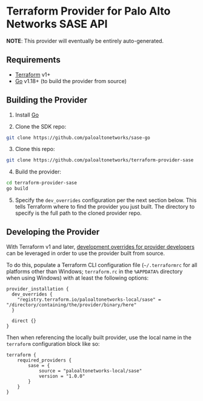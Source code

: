 Terraform Provider for Palo Alto Networks SASE API
==================================================

**NOTE**:  This provider will eventually be entirely auto-generated.


Requirements
------------

- [Terraform](https://www.terraform.io/downloads.html) v1+
- [Go](https://go.dev) v1.18+ (to build the provider from source)


Building the Provider
---------------------

1. Install [Go](https://go.dev/dl)

2. Clone the SDK repo:

```sh
git clone https://github.com/paloaltonetworks/sase-go
```

3. Clone this repo:

```sh
git clone https://github.com/paloaltonetworks/terraform-provider-sase
```

4. Build the provider:

```sh
cd terraform-provider-sase
go build
```

5. Specify the `dev_overrides` configuration per the next section below. This tells Terraform where to find the provider you just built. The directory to specify is the full path to the cloned provider repo.


Developing the Provider
-----------------------

With Terraform v1 and later, [development overrides for provider developers](https://www.terraform.io/docs/cli/config/config-file.html#development-overrides-for-provider-developers) can be leveraged in order to use the provider built from source.

To do this, populate a Terraform CLI configuration file (`~/.terraformrc` for all platforms other than Windows; `terraform.rc` in the `%APPDATA%` directory when using Windows) with at least the following options:

```hcl
provider_installation {
  dev_overrides {
    "registry.terraform.io/paloaltonetworks-local/sase" = "/directory/containing/the/provider/binary/here"
  }

  direct {}
}
```

Then when referencing the locally built provider, use the local name in the `terraform` configuration block like so:

```hcl
terraform {
    required_providers {
        sase = {
            source = "paloaltonetworks-local/sase"
            version = "1.0.0"
        }
    }
}
```
